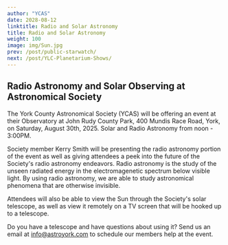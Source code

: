 ```yaml
---
author: "YCAS"
date: 2028-08-12
linktitle: Radio and Solar Astronomy
title: Radio and Solar Astronomy
weight: 100
image: img/Sun.jpg
prev: /post/public-starwatch/
next: /post/YLC-Planetarium-Shows/
---
```


## Radio Astronomy and Solar Observing at Astronomical Society

The York County Astronomical Society (YCAS) will be offering an event at their Observatory at John Rudy County Park, 400 Mundis Race Road, York, on Saturday, August 30th, 2025. Solar and Radio Astronomy from noon - 3:00PM.

Society member Kerry Smith will be presenting the radio astronomy portion of the event as well as giving attendees a peek into the future of the Society's radio astronomy endeavors. Radio astronomy is the study of the unseen radiated energy in the electromagenetic spectrum below visible light. By using radio astronomy, we are able to study astronomical phenomena that are otherwise invisible.

Attendees will also be able to view the Sun through the Society's solar telescope, as well as view it remotely on a TV screen that will be hooked up to a telescope.

Do you have a telescope and have questions about using it? Send us an email at info@astroyork.com to schedule our members help at the event.


